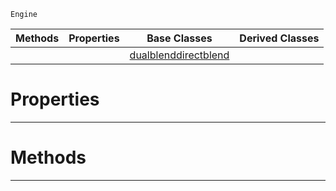  `Engine`

|Methods|Properties|Base Classes|Derived Classes|
|---|---|---|---|
| | |[dualblenddirectblend](https://github.com/ZilchEngine/ZilchDocs/blob/master/code_reference/class_reference/dualblenddirectblend.markdown)| |


 #  Properties


---  
 #  Methods


---  
 

 